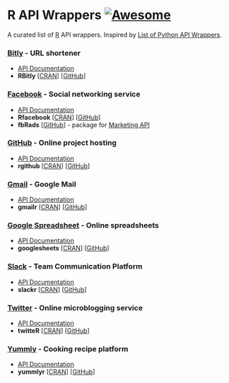 R API Wrappers [![Awesome](https://cdn.rawgit.com/sindresorhus/awesome/d7305f38d29fed78fa85652e3a63e154dd8e8829/media/badge.svg)](https://github.com/sindresorhus/awesome)
===
A curated list of [R](https://www.r-project.org/) API wrappers. Inspired by [List of Python API Wrappers](https://github.com/realpython/list-of-python-api-wrappers).

### [Bitly](http://bitly.com/) -  URL shortener
- [API Documentation](http://dev.bitly.com/get_started.html)
- **RBitly** [[CRAN](https://cran.r-project.org/web/packages/RBitly/)] [[GitHub](https://github.com/dmpe/urlshorteneR)]

### [Facebook](http://facebook.com/) -  Social networking service
- [API Documentation](https://developers.facebook.com/)
- **Rfacebook** [[CRAN](https://cran.r-project.org/web/packages/Rfacebook)] [[GitHub](https://github.com/pablobarbera/Rfacebook)]
- **fbRads** [[GitHub](https://github.com/cardcorp/fbRads)] - package for [Marketing API](https://developers.facebook.com/docs/marketing-apis)

### [GitHub](http://github.com) - Online project hosting
- [API Documentation](https://developer.github.com/v3/)
- **rgithub** [[CRAN](https://cran.r-project.org/web/packages/rgithub)] [[GitHub](https://github.com/cscheid/rgithub)]

### [Gmail](https://mail.google.com) - Google Mail
- [API Documentation](https://developers.google.com/gmail/api/?hl=en)
- **gmailr** [[CRAN](https://cran.r-project.org/web/packages/gmailr/index.html)] [[GitHub](https://github.com/jimhester/gmailr)]

### [Google Spreadsheet](https://docs.google.com/spreadsheet/) - Online spreadsheets
- [API Documentation](https://developers.google.com/google-apps/spreadsheets/)
- **googlesheets** [[CRAN](https://cran.r-project.org/web/packages/googlesheets)] [[GitHub](ehttps://github.com/jennybc/googlesheets)]

### [Slack](http://slack.com/) - Team Communication Platform
- [API Documentation](https://api.slack.com/)
- **slackr** [[CRAN](https://cran.r-project.org/web/packages/slackr)] [[GitHub](https://github.com/hrbrmstr/slackr)]

### [Twitter](http://twitter.com/) - Online microblogging service
- [API Documentation](https://dev.twitter.com/docs/twitter-libraries)
- **twitteR** [[CRAN](https://cran.r-project.org/web/packages/twitteR)] [[GitHub](https://github.com/geoffjentry/twitteR)]

### [Yummly](http://yummly.com/) - Cooking recipe platform
- [API Documentation](https://developer.yummly.com)
- **yummlyr** [[CRAN](https://cran.r-project.org/web/packages/yummlyr)] [[GitHub](https://github.com/RomanTsegelskyi/yummlyr)]
